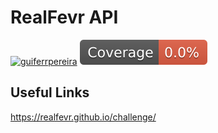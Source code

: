 # RealFevr API

[![guiferrpereira](https://circleci.com/gh/guiferrpereira/realfevr_api.svg)](https://app.circleci.com/pipelines/github/guiferrpereira/realfevr_api)
![guiferrpereira](https://raw.githubusercontent.com/guiferrpereira/coverage/master/realfevr_api/main/badge.svg)

## Useful Links

https://realfevr.github.io/challenge/

